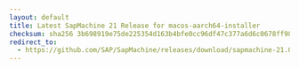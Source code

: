 ```yaml
---
layout: default
title: Latest SapMachine 21 Release for macos-aarch64-installer
checksum: sha256 3b698919e75de225354d163b4bfe0cc96df47c377a6d6c0678ff98c62db375f2
redirect_to:
  - https://github.com/SAP/SapMachine/releases/download/sapmachine-21.0.4/sapmachine-jdk-21.0.4_macos-aarch64_bin.dmg
---
```

